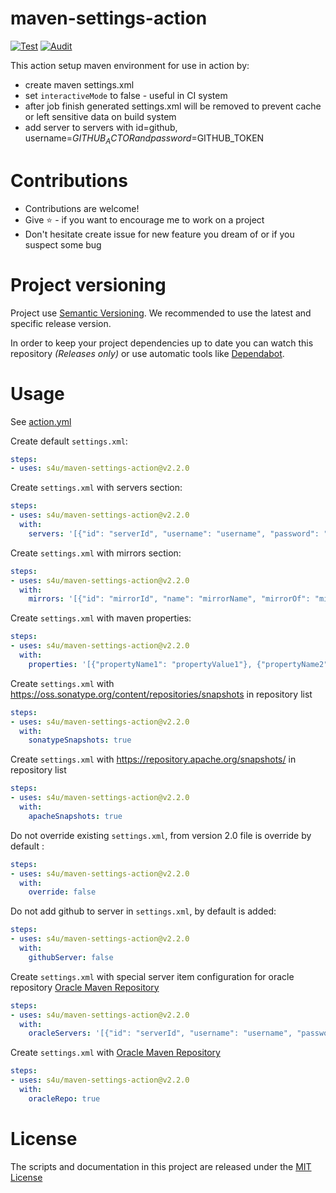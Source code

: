 # maven-settings-action
[![Test](https://github.com/s4u/maven-settings-action/workflows/Test/badge.svg)](https://github.com/s4u/maven-settings-action/actions?query=workflow%3ATest)
[![Audit](https://github.com/s4u/maven-settings-action/workflows/Audit/badge.svg)](https://github.com/s4u/maven-settings-action/actions?query=workflow%3AAudit)


This action setup maven environment for use in action by:
 - create maven settings.xml
 - set ```interactiveMode``` to false - useful in CI system
 - after job finish generated settings.xml will be removed to prevent cache or left sensitive data on build system
 - add server to servers with id=github, username=$GITHUB_ACTOR and password=$GITHUB_TOKEN

# Contributions
- Contributions are welcome!
- Give :star: - if you want to encourage me to work on a project
- Don't hesitate create issue for new feature you dream of or if you suspect some bug

# Project versioning
Project use [Semantic Versioning](https://semver.org/).
We recommended to use the latest and specific release version.

In order to keep your project dependencies up to date you can watch this repository *(Releases only)*
or use automatic tools like [Dependabot](https://dependabot.com/).


 # Usage
See [action.yml](action.yml)

Create default ```settings.xml```:
```yml
steps:
- uses: s4u/maven-settings-action@v2.2.0
```

Create ```settings.xml``` with servers section:
```yml
steps:
- uses: s4u/maven-settings-action@v2.2.0
  with:
    servers: '[{"id": "serverId", "username": "username", "password": "password"}]'
```

Create ```settings.xml``` with mirrors section:
```yml
steps:
- uses: s4u/maven-settings-action@v2.2.0
  with:
    mirrors: '[{"id": "mirrorId", "name": "mirrorName", "mirrorOf": "mirrorOf", "url": "mirrorUrl"}]'
```

Create ```settings.xml``` with maven properties:
```yml
steps:
- uses: s4u/maven-settings-action@v2.2.0
  with:
    properties: '[{"propertyName1": "propertyValue1"}, {"propertyName2": "propertyValue2"}]'
```

Create ```settings.xml``` with https://oss.sonatype.org/content/repositories/snapshots in repository list
```yml
steps:
- uses: s4u/maven-settings-action@v2.2.0
  with:
    sonatypeSnapshots: true
```

Create ```settings.xml``` with https://repository.apache.org/snapshots/ in repository list
```yml
steps:
- uses: s4u/maven-settings-action@v2.2.0
  with:
    apacheSnapshots: true
```

Do not override existing ```settings.xml```, from version 2.0 file is override by default :
```yml
steps:
- uses: s4u/maven-settings-action@v2.2.0
  with:
    override: false
```

Do not add github to server in ```settings.xml```, by default is added:
```yml
steps:
- uses: s4u/maven-settings-action@v2.2.0
  with:
    githubServer: false
```

Create ```settings.xml``` with special server item configuration for oracle repository [Oracle Maven Repository](https://docs.oracle.com/middleware/1213/core/MAVEN/config_maven_repo.htm#MAVEN9015)
```yml
steps:
- uses: s4u/maven-settings-action@v2.2.0
  with:
    oracleServers: '[{"id": "serverId", "username": "username", "password": "password"}]'
```

Create ```settings.xml``` with [Oracle Maven Repository](https://docs.oracle.com/middleware/1213/core/MAVEN/config_maven_repo.htm#MAVEN9017)
```yml
steps:
- uses: s4u/maven-settings-action@v2.2.0
  with:
    oracleRepo: true
```

# License

The scripts and documentation in this project are released under the [MIT License](LICENSE)
